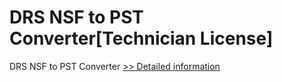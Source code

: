 # DRS NSF to PST Converter[Technician License]
DRS NSF to PST Converter
[>> Detailed information](https://secure.shareit.com/shareit/product.html?productid=301004323&affiliateid=200057808)